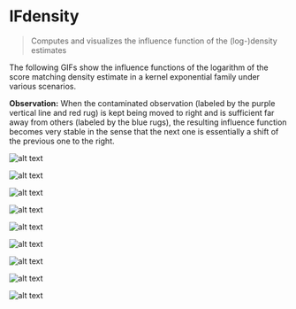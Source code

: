 # IFdensity
> Computes and visualizes the influence function of the (log-)density estimates 

The following GIFs show the influence functions of the logarithm of the score matching 
density estimate in a kernel exponential family under various scenarios.

**Observation:** When the contaminated observation (labeled by the purple vertical line and red rug) 
is kept being moved to right and is sufficient far away from others (labeled by the blue rugs), 
the resulting influence function becomes very stable in the sense that the next one is essentially 
a shift of the previous one to the right.  

![alt text](gif/IF-logdensity-waiting-kernel=gaussian_poly2-bw=5.0-pen=exp-8.0-contamweight=1e-08.gif)

![alt text](gif/IF-logdensity-waiting-kernel=gaussian_poly2-bw=5.0-pen=exp-10.0-contamweight=1e-08.gif)

![alt text](gif/IF-logdensity-waiting-kernel=gaussian_poly2-bw=5.0-pen=exp-12.0-contamweight=1e-08.gif)

![alt text](gif/IF-logdensity-waiting-kernel=gaussian_poly2-bw=7.0-pen=exp-8.0-contamweight=1e-08.gif)

![alt text](gif/IF-logdensity-waiting-kernel=gaussian_poly2-bw=7.0-pen=exp-10.0-contamweight=1e-08.gif)

![alt text](gif/IF-logdensity-waiting-kernel=gaussian_poly2-bw=7.0-pen=exp-12.0-contamweight=1e-08.gif)

![alt text](gif/IF-logdensity-waiting-kernel=gaussian_poly2-bw=9.0-pen=exp-8.0-contamweight=1e-08.gif)

![alt text](gif/IF-logdensity-waiting-kernel=gaussian_poly2-bw=9.0-pen=exp-10.0-contamweight=1e-08.gif)

![alt text](gif/IF-logdensity-waiting-kernel=gaussian_poly2-bw=9.0-pen=exp-12.0-contamweight=1e-08.gif)
